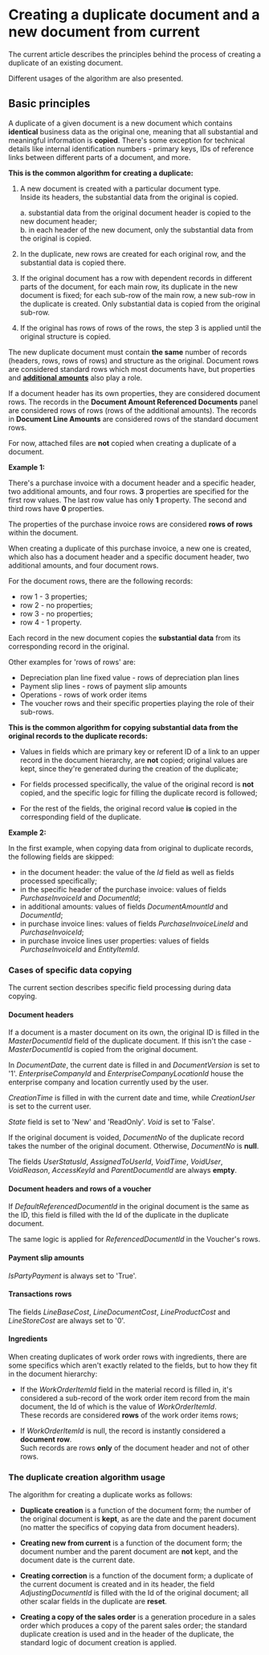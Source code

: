 # Creating a duplicate document and a new document from current

The current article describes the principles behind the process of creating a duplicate of an existing document. 

Different usages of the algorithm are also presented.
 
## Basic principles

А duplicate of a given document is a new document which contains **identical** business data as the original one, meaning that all substantial and meaningful information is **copied**. There's some exception for technical details like internal identification numbers - primary keys, IDs of reference links between different parts of a document, and more.

**This is the common algorithm for creating a duplicate:**

1. A new document is created with a particular document type. <br> Inside its headers, the substantial data from the original is copied.


      a.  substantial data from the original document header is copied to the new document header;<br>
      b.  in each header of the new document, only the substantial data from the original is copied.
      
2. In the duplicate, new rows are created for each original row, and the substantial data is copied there.

3. If the original document has a row with dependent records in different parts of the document, for each main row, its duplicate in the new document is fixed; for each sub-row of the main row, a new sub-row in the duplicate is created. Only substantial data is copied from the original sub-row.

4. If the original has rows of rows of the rows, the step 3 is applied until the original structure is copied.

The new duplicate document must contain **the same** number of records (headers, rows, rows of rows) and structure as the original. Document rows are considered standard rows which most documents have, but properties and **[additional amounts](https://docs.erp.net/tech/advanced/document-amounts/index.html)** also play a role. 

If a document header has its own properties, they are considered document rows. The records in the **Document Amount Referenced Documents** panel are considered rows of rows (rows of the additional amounts). The records in **Document Line Amounts** are considered rows of the standard document rows. 

For now, attached files are **not** copied when creating a duplicate of a document.
 
**Example 1:**

There's a purchase invoice with a document header and a specific header, two additional amounts, and four rows. **3** properties are specified for the first row values. The last row value has only **1** property. The second and third rows have **0** properties. 

The properties of the purchase invoice rows are considered **rows of rows** within the document. 

When creating a duplicate of this purchase invoice, a new one is created, which also has a document header and a specific document header, two additional amounts, and four document rows. 

For the document rows, there are the following records:

- row 1 - 3 properties;
- row 2 - no properties;
- row 3 - no properties;
- row 4 - 1 property.

Each record in the new document copies the **substantial data** from its corresponding record in the original.

Other examples for 'rows of rows' are: 

- Depreciation plan line fixed value - rows of depreciation plan lines
- Payment slip lines - rows of payment slip amounts
- Operations - rows of work order items 
- The voucher rows and their specific properties playing the role of their sub-rows.

**This is the common algorithm for copying substantial data from the original records to the duplicate records:**

- Values in fields which are primary key or referent ID of a link to an upper record in the document hierarchy, are **not** copied; original values are kept, since they're generated during the creation of the duplicate;

- For fields processed specifically, the value of the original record is **not** copied, and the specific logic for filling the duplicate record is followed;

- For the rest of the fields, the original record value **is** copied in the corresponding field of the duplicate.
 
**Example 2:**

In the first example, when copying data from original to duplicate records, the following fields are skipped:

- in the document header: the value of the _Id_ field as well as fields processed specifically;
- in the specific header of the purchase invoice: values of fields _PurchaseInvoiceId_ and _DocumentId_;
- in additional amounts: values of fields _DocumentAmountId_ and _DocumentId_;
- in purchase invoice lines: values of fields _PurchaseInvoiceLineId_ and _PurchaseInvoiceId_;
- in purchase invoice lines user properties: values of fields _PurchaseInvoiceId_ and _EntityItemId_.
 
### Cases of specific data copying

The current section describes specific field processing during data copying.
 
#### Document headers

If a document is a master document on its own, the original ID is filled in the _MasterDocumentId_ field of the duplicate document. If this isn't the case - _MasterDocumentId_ is copied from the original document. 

In _DocumentDate_, the current date is filled in and _DocumentVersion_ is set to '1'. _EnterpriseCompanyId_ and _EnterpriseCompanyLocationId_ house the enterprise company and location currently used by the user. 

_CreationTime_ is filled in with the current date and time, while _CreationUser_ is set to the current user. 

_State_ field is set to 'New' and 'ReadOnly'. _Void_ is set to 'False'.

If the original document is voided, _DocumentNo_ of the duplicate record takes the number of the original document. Otherwise, _DocumentNo_ is **null**.

The fields _UserStatusId_, _AssignedToUserId_, _VoidTime_, _VoidUser_, _VoidReason_, _AccessKeyId_ and _ParentDocumentId_ are always **empty**.
 
#### Document headers and rows of a voucher

If _DefaultReferencedDocumentId_ in the original document is the same as the ID, this field is filled with the Id of the duplicate in the duplicate document. 

The same logic is applied for _ReferencedDocumentId_ in the Voucher's rows.
 
#### Payment slip amounts

_IsPartyPayment_ is always set to 'True'.
 
#### Transactions rows

The fields _LineBaseCost_, _LineDocumentCost_, _LineProductCost_ and _LineStoreCost_ are always set to '0'.
 
#### Ingredients

When creating duplicates of work order rows with ingredients, there are some specifics which aren't exactly related to the fields, but to how they fit in the document hierarchy:

- If the _WorkOrderItemId_ field in the material record is filled in, it's considered a sub-record of the work order item record from the main document, the Id of which is the value of _WorkOrderItemId_.</br> These records are considered **rows** of the work order items rows;

- If _WorkOrderItemId_ is null, the record is instantly considered a **document row**.</br> Such records are rows **only** of the document header and not of other rows.
 
### The duplicate creation algorithm usage

The algorithm for creating a duplicate works as follows:

- **Duplicate creation** is a function of the document form; the number of the original document is **kept**, as are the date and the parent document (no matter the specifics of copying data from document headers).

- **Creating new from current** is a function of the document form; the document number and the parent document are **not** kept, and the document date is the current date.

- **Creating correction** is a function of the document form; a duplicate of the current document is created and in its header, the field _AdjustingDocumentId_ is filled with the Id of the original document; all other scalar fields in the duplicate are **reset**.

- **Creating a copy of the sales order** is a generation procedure in а sales order which produces a copy of the parent sales order; the standard duplicate creation is used and in the header of the duplicate, the standard logic of document creation is applied.
